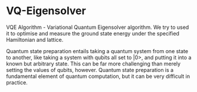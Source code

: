 # VQ-Eigensolver
VQE Algorithm - Variational Quantum Eigensolver algorithm. We try to used it to optimise and measure the ground state energy under the specified Hamiltonian and lattice.

Quantum state preparation entails taking a quantum system from one state to another, like taking a system with qubits all set to |0>, and putting it into a known but arbitrary state. This can be far more challenging than merely setting the values of qubits, however. Quantum state preparation is a fundamental element of quantum computation, but it can be very difficult in practice.